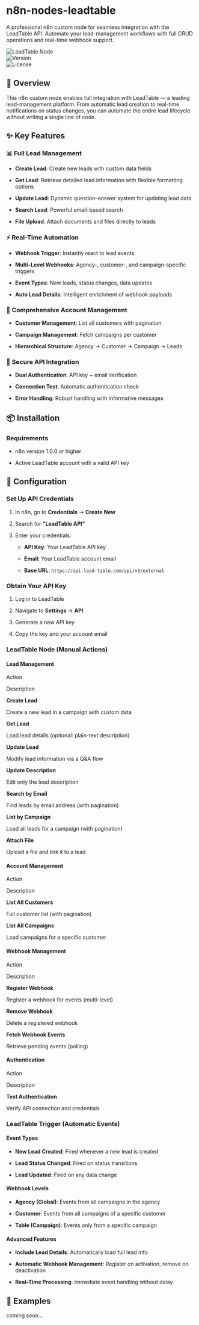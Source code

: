 
# n8n-nodes-leadtable

A professional n8n custom node for seamless integration with the LeadTable API. Automate your lead-management workflows with full CRUD operations and real-time webhook support.

![LeadTable Node](https://img.shields.io/badge/n8n-community--node-FF6D5A)  
![Version](https://img.shields.io/badge/version-1.0.0-blue)  
![License](https://img.shields.io/badge/license-MIT-green)

## 🚀 Overview

This n8n custom node enables full integration with LeadTable — a leading lead-management platform. From automatic lead creation to real-time notifications on status changes, you can automate the entire lead lifecycle without writing a single line of code.

## ✨ Key Features

### 📊 **Full Lead Management**

-   **Create Lead**: Create new leads with custom data fields
    
-   **Get Lead**: Retrieve detailed lead information with flexible formatting options
    
-   **Update Lead**: Dynamic question–answer system for updating lead data
    
-   **Search Lead**: Powerful email-based search
    
-   **File Upload**: Attach documents and files directly to leads
    

### ⚡ **Real-Time Automation**

-   **Webhook Trigger**: Instantly react to lead events
    
-   **Multi-Level Webhooks**: Agency-, customer-, and campaign-specific triggers
    
-   **Event Types**: New leads, status changes, data updates
    
-   **Auto Lead Details**: Intelligent enrichment of webhook payloads
    

### 🏢 **Comprehensive Account Management**

-   **Customer Management**: List all customers with pagination
    
-   **Campaign Management**: Fetch campaigns per customer
    
-   **Hierarchical Structure**: Agency → Customer → Campaign → Leads
    

### 🔐 **Secure API Integration**

-   **Dual Authentication**: API key + email verification
    
-   **Connection Test**: Automatic authentication check
    
-   **Error Handling**: Robust handling with informative messages
    

## 📦 Installation

### Requirements

-   n8n version 1.0.0 or higher
    
-   Active LeadTable account with a valid API key
    

## 🔧 Configuration

### Set Up API Credentials

1.  In n8n, go to **Credentials** → **Create New**
    
2.  Search for **“LeadTable API”**
    
3.  Enter your credentials:
    
    -   **API Key**: Your LeadTable API key
        
    -   **Email**: Your LeadTable account email
        
    -   **Base URL**: `https://api.lead-table.com/api/v3/external`
        

### Obtain Your API Key

1.  Log in to LeadTable
    
2.  Navigate to **Settings** → **API**
    
3.  Generate a new API key
    
4.  Copy the key and your account email
    

### LeadTable Node (Manual Actions)

#### **Lead Management**

Action

Description

**Create Lead**

Create a new lead in a campaign with custom data

**Get Lead**

Load lead details (optional: plain-text description)

**Update Lead**

Modify lead information via a Q&A flow

**Update Description**

Edit only the lead description

**Search by Email**

Find leads by email address (with pagination)

**List by Campaign**

Load all leads for a campaign (with pagination)

**Attach File**

Upload a file and link it to a lead

#### **Account Management**

Action

Description

**List All Customers**

Full customer list (with pagination)

**List All Campaigns**

Load campaigns for a specific customer

#### **Webhook Management**

Action

Description

**Register Webhook**

Register a webhook for events (multi-level)

**Remove Webhook**

Delete a registered webhook

**Fetch Webhook Events**

Retrieve pending events (polling)

#### **Authentication**

Action

Description

**Test Authentication**

Verify API connection and credentials

### LeadTable Trigger (Automatic Events)

#### **Event Types**

-   **New Lead Created**: Fired whenever a new lead is created
    
-   **Lead Status Changed**: Fired on status transitions
    
-   **Lead Updated**: Fired on any data change
    

#### **Webhook Levels**

-   **Agency (Global)**: Events from all campaigns in the agency
    
-   **Customer**: Events from all campaigns of a specific customer
    
-   **Table (Campaign)**: Events only from a specific campaign
    

#### **Advanced Features**

-   **Include Lead Details**: Automatically load full lead info
    
-   **Automatic Webhook Management**: Register on activation, remove on deactivation
    
-   **Real-Time Processing**: Immediate event handling without delay
    

## 📖 Examples

coming soon...
